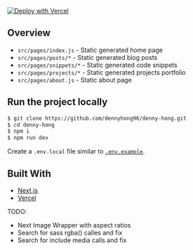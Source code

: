 [![Deploy with Vercel](https://vercel.com/button)](https://vercel.com/new/git/external?repository-url=https://github.com/dennyhong96/denny-hong)

## Overview

- `src/pages/index.js` - Static generated home page
- `src/pages/posts/*` - Static generated blog posts
- `src/pages/snippets/*` - Static generated code snippets
- `src/pages/projects/*` - Static generated projects portfolio
- `src/pages/about.js` - Static about page

## Run the project locally

```bash
$ git clone https://github.com/dennyhong96/denny-hong.git
$ cd denny-hong
$ npm i
$ npm run dev
```

Create a `.env.local` file similar to [`.env.example`](.env.example).

## Built With

- [Next.js](https://nextjs.org/)
- [Vercel](https://vercel.com)

TODO:

- Next Image Wrapper with aspect ratios
- Search for sass rgba() calles and fix
- Search for include media calls and fix
